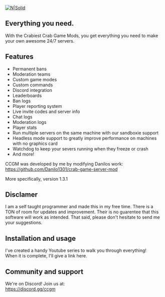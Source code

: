 [![N|Solid](https://i.ibb.co/RgrcnJz/ccgm-long-transparent-cropped-center-small.png)](https://nodesource.com/products/nsolid)
## Everything you need.

With the Crabiest Crab Game Mods, you get everything you need to make your own awesome 24/7 servers.

## Features
- Permanent bans
- Moderation teams
- Custom game modes
- Custom commands
- Discord integration
- Leaderboards
- Ban logs
- Player reporting system
- Live invite codes and server info
- Chat logs
- Moderation logs
- Player stats
- Run multiple servers on the same machine with our sandboxie support
- Headless mode support to greatly improve performance on machines with no graphics card
- Watchdog to keep your severs running when they freeze or crash
- And more!

CCGM was developed by me by modifying Danilos work:</br>
https://github.com/Danilo1301/crab-game-server-mod

More specifically, version 1.3.1

## Disclamer
I am a self taught programmer and made this in my free time. There is a TON of room for updates and improvement. Their is no guarentee that this software will work as intended. That said, please don't hesitate to send me your suggestions.

## Installation and usage
I've created a handy Youtube series to walk you through everything!</br>
When it is complete, I'll give a link here.

## Community and support
We're on Discord! Join us at: </br>
https://discord.gg/ccgm
